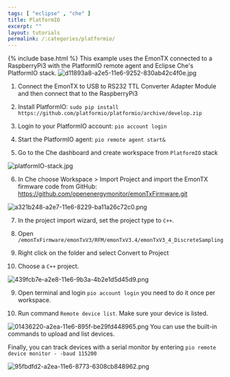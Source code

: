 ```yaml
---
tags: [ "eclipse" , "che" ]
title: PlatformIO
excerpt: ""
layout: tutorials
permalink: /:categories/platformio/
---
```

{% include base.html %}
This example uses the EmonTX connected to a RaspberryPi3 with the PlatformIO remote agent and Eclipse Che's PlatformIO stack.
![d11893a8-a2e5-11e6-9252-830ab42c4f0e.jpg]({{base}}{{site.links["d11893a8-a2e5-11e6-9252-830ab42c4f0e.jpg"]}})

1. Connect the EmonTX to USB to RS232 TTL Converter Adapter Module and then connect that to the RaspberryPi3

2. Install PlatformIO: ```sudo pip install https://github.com/platformio/platformio/archive/develop.zip```

3. Login to your PlatformIO account: ```pio account login```

4. Start the PlatformIO agent: ```pio remote agent start&```

5. Go to the Che dashboard and  create workspace from ```PlatformIO``` stack

![platformIO-stack.jpg]({{base}}{{site.links["platformIO-stack.jpg"]}})

6. In Che choose Workspace > Import Project and import the EmonTX firmware code from GitHub: https://github.com/openenergymonitor/emonTxFirmware.git

![a321b248-a2e7-11e6-8229-ba11a26c72c0.png]({{base}}{{site.links["a321b248-a2e7-11e6-8229-ba11a26c72c0.png"]}})

7. In the project import wizard, set the project type to ```C++```.

6. Open ```/emonTxFirmware/emonTxV3/RFM/emonTxV3.4/emonTxV3_4_DiscreteSampling```

7. Right click on the folder and select Convert to Project

8. Choose a ```C++``` project.

![439fcb7e-a2e8-11e6-9b3a-4b2e1d5d45d9.png]({{base}}{{site.links["439fcb7e-a2e8-11e6-9b3a-4b2e1d5d45d9.png"]}})

9. Open terminal and login ```pio account login``` you need to do it once per workspace.

10. Run command ```Remote device list```. Make sure your device is listed.

![01436220-a2ea-11e6-895f-be29fd448965.png]({{base}}{{site.links["01436220-a2ea-11e6-895f-be29fd448965.png"]}})
You can use the built-in commands to upload and list devices.

Finally, you can track devices with a serial monitor by entering ```pio remote device monitor - -baud 115200```

![95fbdfd2-a2ea-11e6-8773-6308cb848962.png]({{base}}{{site.links["95fbdfd2-a2ea-11e6-8773-6308cb848962.png"]}})
